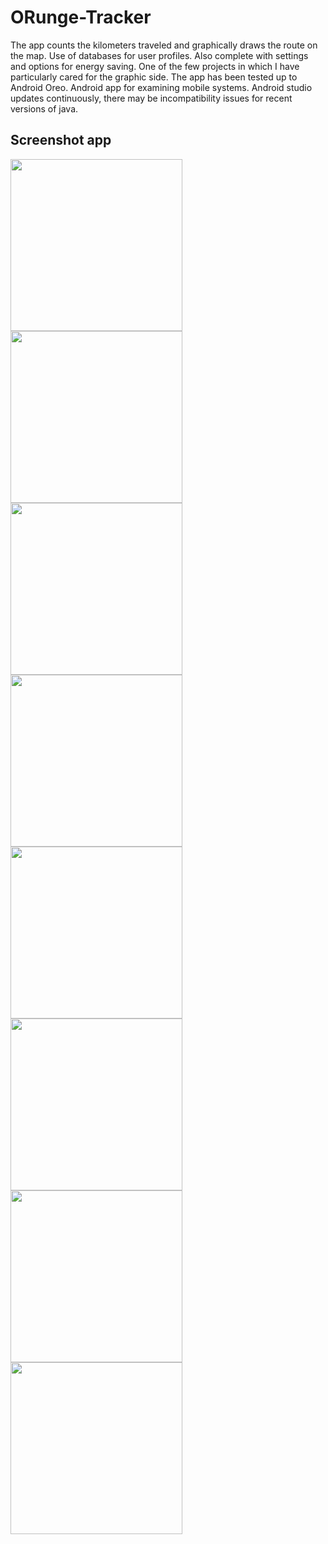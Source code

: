 # ORunge-Tracker
The app counts the kilometers traveled and graphically draws the route on the map. Use of databases for user profiles. Also complete with settings and options for energy saving. One of the few projects in which I have particularly cared for the graphic side. The app has been tested up to Android Oreo.
Android app for examining mobile systems. 
Android studio updates continuously, there may be incompatibility issues for recent versions of java.

## Screenshot app
<img src="application%20screenshot/main_menu.jpg" width="275"> <img src="application%20screenshot/profile_menu.jpg" width="275"> <img src="application%20screenshot/profile_stats_1.jpg" width="275"> <img src="application%20screenshot/profile_stats_2.jpg" width="275"> <img src="application%20screenshot/start_session.jpg" width="275"> <img src="application%20screenshot/settings_menu_1.jpg" width="275"> <img src="application%20screenshot/settings_menu_2.jpg" width="275"> <img src="application%20screenshot/notify_window.jpg" width="275">
